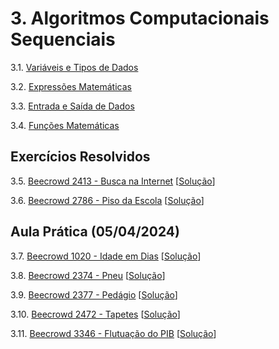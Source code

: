 # 3. Algoritmos Computacionais Sequenciais
   
   3.1. [Variáveis e Tipos de Dados](variaveis.md)

   3.2. [Expressões Matemáticas](expressoes.md)

   3.3. [Entrada e Saída de Dados](io.md)

   3.4. [Funções Matemáticas](math.md)

## Exercícios Resolvidos

   3.5. [Beecrowd 2413 - Busca na Internet](https://www.beecrowd.com.br/judge/en/problems/view/2413) [[Solução](beecrowd_2413.c)]

   3.6. [Beecrowd 2786 - Piso da Escola](https://www.beecrowd.com.br/judge/en/problems/view/2786) [[Solução](beecrowd_2786.c)]


## Aula Prática (05/04/2024)

   3.7. [Beecrowd 1020 - Idade em Dias](https://www.beecrowd.com.br/judge/en/problems/view/1020) [[Solução](beecrowd_1020.c)]

   3.8. [Beecrowd 2374 - Pneu](https://www.beecrowd.com.br/judge/en/problems/view/2374) [[Solução](beecrowd_2374.c)]

   3.9. [Beecrowd 2377 - Pedágio](https://www.beecrowd.com.br/judge/en/problems/view/2377) [[Solução](beecrowd_2377.c)]

   3.10. [Beecrowd 2472 - Tapetes](https://www.beecrowd.com.br/judge/en/problems/view/2472) [[Solução](beecrowd_2472.c)]

   3.11. [Beecrowd 3346 - Flutuação do PIB](https://www.beecrowd.com.br/judge/en/problems/view/3346) [[Solução](beecrowd_3346.c)]

